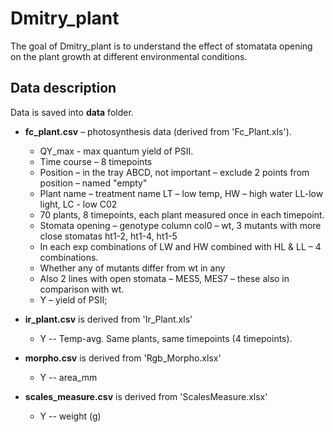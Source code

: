 # Dmitry_plant

The goal of Dmitry_plant is to understand the effect of stomatata opening on the plant growth at different environmental conditions.

## Data description
Data is saved into **data** folder.

- **fc_plant.csv** – photosynthesis data (derived from 'Fc_Plant.xls').
    - QY_max - max quantum yield of PSII.
    - Time course – 8 timepoints
    - Position – in the tray ABCD, not important – exclude 2 points from position – named "empty"
    - Plant name – treatment name LT – low temp, HW – high water LL-low light, LC - low C02
    - 70 plants, 8 timepoints, each plant measured once in each timepoint.
    - Stomata opening – genotype column col0 – wt, 3 mutants with more close stomatas ht1-2, ht1-4, ht1-5
    - In each exp combinations of LW and HW combined with HL & LL – 4 combinations.
    - Whether any of mutants differ from wt in any
    - Also 2 lines with open stomata – MES5, MES7 – these also in comparison with wt.
    - Y – yield of PSII;

- **ir_plant.csv** is derived from 'Ir_Plant.xls'
    - Y -- Temp-avg. Same plants, same timepoints (4 timepoints).

- **morpho.csv** is derived from 'Rgb_Morpho.xlsx'
    - Y -- area_mm

- **scales_measure.csv** is derived from 'ScalesMeasure.xlsx'
    - Y -- weight (g)
